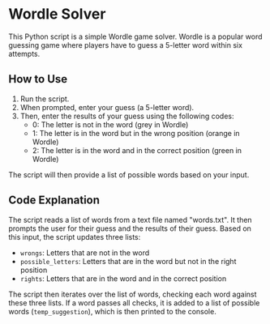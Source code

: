 # Wordle Solver

This Python script is a simple Wordle game solver. Wordle is a popular word guessing game where players have to guess a 5-letter word within six attempts.

## How to Use

1. Run the script.
2. When prompted, enter your guess (a 5-letter word).
3. Then, enter the results of your guess using the following codes:
   - 0: The letter is not in the word (grey in Wordle)
   - 1: The letter is in the word but in the wrong position (orange in Wordle)
   - 2: The letter is in the word and in the correct position (green in Wordle)

The script will then provide a list of possible words based on your input.

## Code Explanation

The script reads a list of words from a text file named "words.txt". It then prompts the user for their guess and the results of their guess. Based on this input, the script updates three lists:

- `wrongs`: Letters that are not in the word
- `possible_letters`: Letters that are in the word but not in the right position
- `rights`: Letters that are in the word and in the correct position

The script then iterates over the list of words, checking each word against these three lists. If a word passes all checks, it is added to a list of possible words (`temp_suggestion`), which is then printed to the console.
